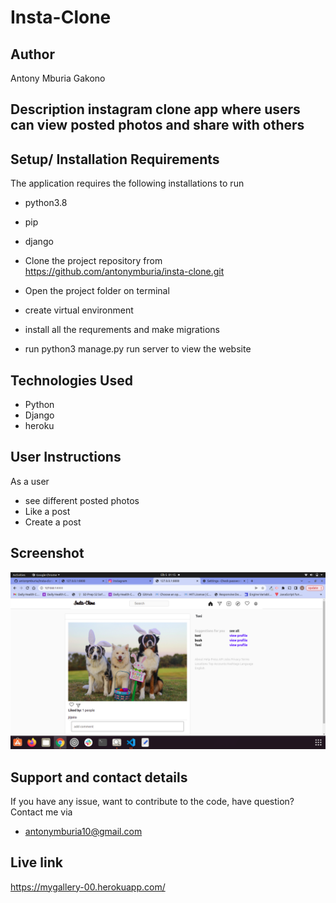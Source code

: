 # Insta-Clone


## Author
Antony Mburia Gakono

## Description instagram clone  app where users can view posted photos and share with others
## Setup/ Installation Requirements
The application requires the following installations to run
* python3.8
* pip
* django

* Clone the project repository from https://github.com/antonymburia/insta-clone.git
* Open the project folder on terminal
* create virtual environment
* install all the requrements and make migrations
* run python3 manage.py run server to view the website
## Technologies Used
* Python 
* Django
* heroku
## User Instructions 
As a user
* see different posted photos
* Like a post
* Create a post

## Screenshot
<img src="static/Screenshot from 2022-04-05 01-15-13.png" alt="">




## Support and contact details 
If you have any issue, want to contribute to the code, have question?
Contact me via
* antonymburia10@gmail.com

## Live link
https://mygallery-00.herokuapp.com/